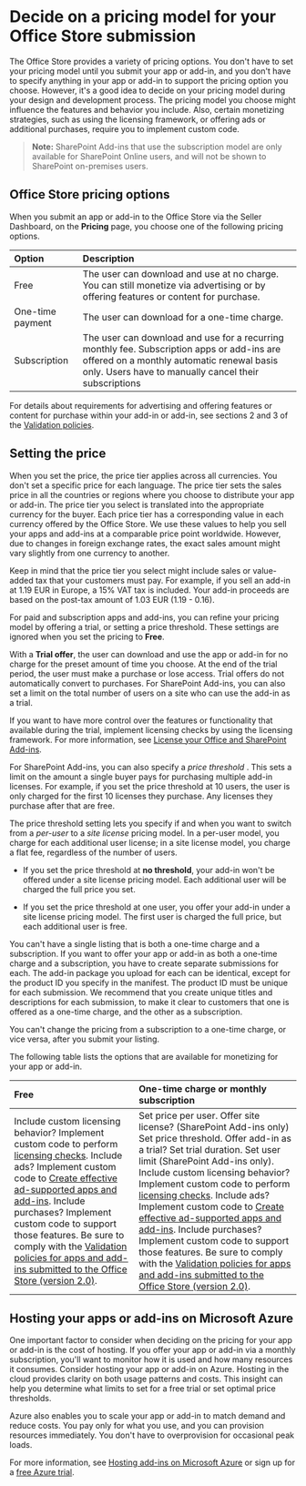 # Decide on a pricing model for your Office Store submission

The Office Store provides a variety of pricing options. You don't have to set your pricing model until you submit your app or add-in, and you don't have to specify anything in your app or add-in to support the pricing option you choose. However, it's a good idea to decide on your pricing model during your design and development process. The pricing model you choose might influence the features and behavior you include. Also, certain monetizing strategies, such as using the licensing framework, or offering ads or additional purchases, require you to implement custom code.
 


 >**Note:**  SharePoint Add-ins that use the subscription model are only available for SharePoint Online users, and will not be shown to SharePoint on-premises users.
 


## Office Store pricing options

When you submit an app or add-in to the Office Store via the Seller Dashboard, on the  **Pricing** page, you choose one of the following pricing options.
 

 


|**Option**|**Description**|
|:-----|:-----|
|Free|The user can download and use at no charge. You can still monetize via advertising or by offering features or content for purchase.|
|One-time payment|The user can download for a one-time charge.|
|Subscription|The user can download and use for a recurring monthly fee. Subscription apps or add-ins are offered on a monthly automatic renewal basis only. Users have to manually cancel their subscriptions|
For details about requirements for advertising and offering features or content for purchase within your add-in or add-in, see sections 2 and 3 of the  [Validation policies](validation-policies.md).
 

 

## Setting the price

When you set the price, the price tier applies across all currencies. You don't set a specific price for each language. The price tier sets the sales price in all the countries or regions where you choose to distribute your app or add-in. The price tier you select is translated into the appropriate currency for the buyer. Each price tier has a corresponding value in each currency offered by the Office Store. We use these values to help you sell your apps and add-ins at a comparable price point worldwide. However, due to changes in foreign exchange rates, the exact sales amount might vary slightly from one currency to another.
 

 
Keep in mind that the price tier you select might include sales or value-added tax that your customers must pay. For example, if you sell an add-in at 1.19 EUR in Europe, a 15% VAT tax is included. Your add-in proceeds are based on the post-tax amount of 1.03 EUR (1.19 - 0.16).
 

 
For paid and subscription apps and add-ins, you can refine your pricing model by offering a trial, or setting a price threshold. These settings are ignored when you set the pricing to  **Free**.
 

 

 

 
With a  **Trial offer**, the user can download and use the app or add-in for no charge for the preset amount of time you choose. At the end of the trial period, the user must make a purchase or lose access. Trial offers do not automatically convert to purchases. For SharePoint Add-ins, you can also set a limit on the total number of users on a site who can use the add-in as a trial.
 

 
If you want to have more control over the features or functionality that available during the trial, implement licensing checks by using the licensing framework. For more information, see  [License your Office and SharePoint Add-ins](license-your-office-and-sharepoint-add-ins.md).
 

 
For SharePoint Add-ins, you can also specify a  *price threshold*  . This sets a limit on the amount a single buyer pays for purchasing multiple add-in licenses. For example, if you set the price threshold at 10 users, the user is only charged for the first 10 licenses they purchase. Any licenses they purchase after that are free.
 

 
The price threshold setting lets you specify if and when you want to switch from a  *per-user*  to a *site license*  pricing model. In a per-user model, you charge for each additional user license; in a site license model, you charge a flat fee, regardless of the number of users.
 

 

- If you set the price threshold at  **no threshold**, your add-in won't be offered under a site license pricing model. Each additional user will be charged the full price you set. 
    
 
- If you set the price threshold at one user, you offer your add-in under a site license pricing model. The first user is charged the full price, but each additional user is free.
    
 
You can't have a single listing that is both a one-time charge and a subscription. If you want to offer your app or add-in as both a one-time charge and a subscription, you have to create separate submissions for each. The add-in package you upload for each can be identical, except for the product ID you specify in the manifest. The product ID must be unique for each submission. We recommend that you create unique titles and descriptions for each submission, to make it clear to customers that one is offered as a one-time charge, and the other as a subscription.
 

 
You can't change the pricing from a subscription to a one-time charge, or vice versa, after you submit your listing. 
 

 
The following table lists the options that are available for monetizing for your app or add-in.
 

 


|**Free**|**One-time charge or monthly subscription**|
|:-----|:-----|
| Include custom licensing behavior? Implement custom code to perform [licensing checks](http://msdn.microsoft.com/en-us/library/office/apps/jj163257.aspx).  Include ads? Implement custom code to [Create effective ad-supported apps and add-ins](create-effective-office-store-apps-and-add-ins.md#bk_ads).  Include purchases? Implement custom code to support those features. Be sure to comply with the [Validation policies for apps and add-ins submitted to the Office Store (version 2.0)](validation-policies-for-apps-and-add-ins-submitted-to-the-office-store-version-2.0.md). | Set price per user. Offer site license? (SharePoint Add-ins only) Set price threshold. Offer add-in as a trial? Set trial duration. Set user limit (SharePoint Add-ins only). Include custom licensing behavior? Implement custom code to perform [licensing checks](http://msdn.microsoft.com/en-us/library/office/apps/jj163257.aspx).  Include ads? Implement custom code to [Create effective ad-supported apps and add-ins](create-effective-office-store-apps-and-add-ins.md#bk_ads).  Include purchases? Implement custom code to support those features. Be sure to comply with the [Validation policies for apps and add-ins submitted to the Office Store (version 2.0)](validation-policies-for-apps-and-add-ins-submitted-to-the-office-store-version-2.0.md). |

## Hosting your apps or add-ins on Microsoft Azure

One important factor to consider when deciding on the pricing for your app or add-in is the cost of hosting. If you offer your app or add-in via a monthly subscription, you'll want to monitor how it is used and how many resources it consumes. Consider hosting your app or add-in on Azure. Hosting in the cloud provides clarity on both usage patterns and costs. This insight can help you determine what limits to set for a free trial or set optimal price thresholds.
 

 
Azure also enables you to scale your app or add-in to match demand and reduce costs. You pay only for what you use, and you can provision resources immediately. You don't have to overprovision for occasional peak loads. 
 

 
For more information, see  [Hosting add-ins on Microsoft Azure](http://www.windowsazure.com/en-us/overview/application-hosting/) or sign up for a [free Azure trial](http://www.windowsazure.com/en-us/pricing/free-trial/).
 

 

